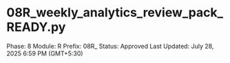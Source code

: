 # 08R_weekly_analytics_review_pack_READY.py

Phase: 8
Module: R
Prefix: 08R_
Status: Approved
Last Updated: July 28, 2025 6:59 PM (GMT+5:30)
